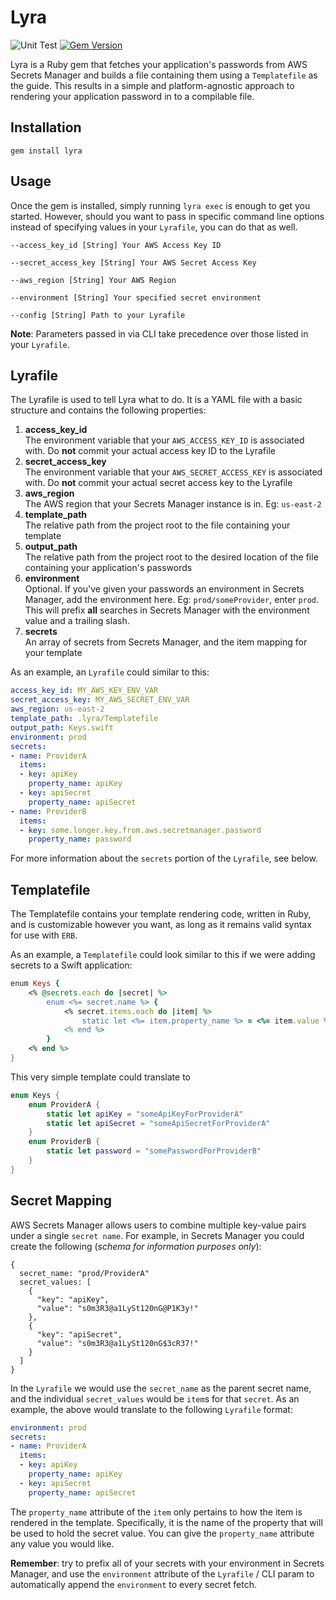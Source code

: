 # Lyra

![Unit Test](https://github.com/HelloMustard/lyra/workflows/Unit%20Test/badge.svg?branch=master) [![Gem Version](https://badge.fury.io/rb/lyra.svg)](https://badge.fury.io/rb/lyra)

Lyra is a Ruby gem that fetches your application's passwords from AWS Secrets Manager and builds a file containing them using a `Templatefile` as the guide. This results in a simple and platform-agnostic approach to rendering your application password in to a compilable file.

## Installation

`gem install lyra`

## Usage

Once the gem is installed, simply running `lyra exec` is enough to get you started. However, should you want to pass in specific command line options instead of specifying values in your `Lyrafile`, you can do that as well.

```
--access_key_id [String] Your AWS Access Key ID
```
```
--secret_access_key [String] Your AWS Secret Access Key
```
```
--aws_region [String] Your AWS Region
```
```
--environment [String] Your specified secret environment
```
```
--config [String] Path to your Lyrafile
```

**Note**: Parameters passed in via CLI take precedence over those listed in your `Lyrafile`.

## Lyrafile

The Lyrafile is used to tell Lyra what to do. It is a YAML file with a basic structure and contains the following properties:

1. **access_key_id**  
  The environment variable that your `AWS_ACCESS_KEY_ID` is associated with. Do **not** commit your actual access key ID to the Lyrafile
2. **secret_access_key**  
  The environment variable that your `AWS_SECRET_ACCESS_KEY` is associated with. Do **not** commit your actual secret access key to the Lyrafile
3. **aws_region**  
  The AWS region that your Secrets Manager instance is in. Eg: `us-east-2`
4. **template_path**  
  The relative path from the project root to the file containing your template
5. **output_path**  
  The relative path from the project root to the desired location of the file containing your application's passwords
6. **environment**  
  Optional. If you've given your passwords an environment in Secrets Manager, add the environment here. Eg: `prod/someProvider`, enter `prod`. This will prefix **all** searches in Secrets Manager with the environment value and a trailing slash.
7. **secrets**  
  An array of secrets from Secrets Manager, and the item mapping for your template

As an example, an `Lyrafile` could similar to this:

```yml
access_key_id: MY_AWS_KEY_ENV_VAR
secret_access_key: MY_AWS_SECRET_ENV_VAR
aws_region: us-east-2
template_path: .lyra/Templatefile
output_path: Keys.swift
environment: prod
secrets:
- name: ProviderA
  items:
  - key: apiKey
    property_name: apiKey
  - key: apiSecret
    property_name: apiSecret
- name: ProviderB
  items:
  - key: some.longer.key.from.aws.secretmanager.password
    property_name: password
```

For more information about the `secrets` portion of the `Lyrafile`, see below.

## Templatefile

The Templatefile contains your template rendering code, written in Ruby, and is customizable however you want, as long as it remains valid syntax for use with `ERB`.

As an example, a `Templatefile` could look similar to this if we were adding secrets to a Swift application:

```ruby
enum Keys {
    <% @secrets.each do |secret| %>
        enum <%= secret.name %> {
            <% secret.items.each do |item| %>
                static let <%= item.property_name %> = <%= item.value %>
            <% end %>
        }
    <% end %>
}
```

This very simple template could translate to

```swift
enum Keys {
    enum ProviderA {
        static let apiKey = "someApiKeyForProviderA"
        static let apiSecret = "someApiSecretForProviderA"
    }
    enum ProviderB {
        static let password = "somePasswordForProviderB"
    }
}
```

## Secret Mapping

AWS Secrets Manager allows users to combine multiple key-value pairs under a single `secret name`. For example, in Secrets Manager you could create the following (*schema for information purposes only*):

```
{
  secret_name: "prod/ProviderA"
  secret_values: [
    {
      "key": "apiKey",
      "value": "s0m3R3@a1LySt120nG@P1K3y!"
    },
    {
      "key": "apiSecret",
      "value": "s0m3R3@a1LySt120nG$3cR37!"
    }
  ]
}
```

In the `Lyrafile` we would use the `secret_name` as the parent secret name, and the individual `secret_values` would be `item`s for that `secret`. As an example, the above would translate to the following `Lyrafile` format:

```yml
environment: prod
secrets:
- name: ProviderA
  items:
  - key: apiKey
    property_name: apiKey
  - key: apiSecret
    property_name: apiSecret
```

The `property_name` attribute of the `item` only pertains to how the item is rendered in the template. Specifically, it is the name of the property that will be used to hold the secret value. You can give the `property_name` attribute any value you would like.

**Remember**: try to prefix all of your secrets with your environment in  Secrets Manager, and use the `environment` attribute of the `Lyrafile` / CLI param to automatically append the `environment` to every secret fetch.
